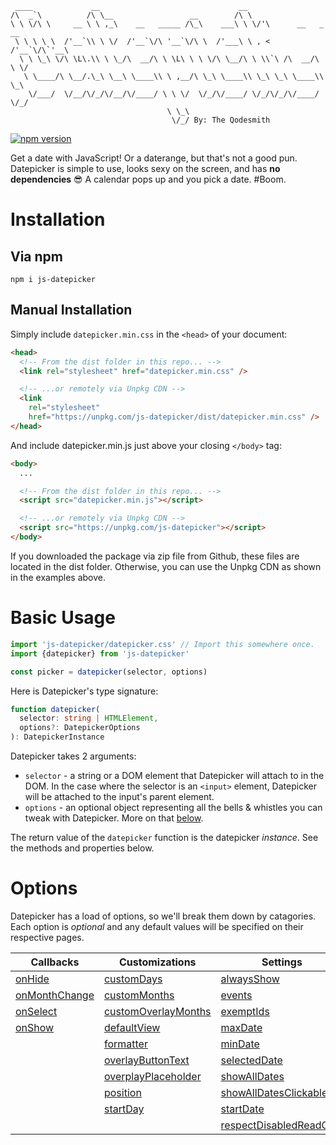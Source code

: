 ```
 ____             __                               __
/\  _`\          /\ \__                 __        /\ \
\ \ \/\ \     __ \ \ ,_\    __   _____ /\_\    ___\ \ \/'\      __   _ __
 \ \ \ \ \  /'__`\\ \ \/  /'__`\/\ '__`\/\ \  /'___\ \ , <    /'__`\/\`'__\
  \ \ \_\ \/\ \L\.\\ \ \_/\  __/\ \ \L\ \ \ \/\ \__/\ \ \\`\ /\  __/\ \ \/
   \ \____/\ \__/.\_\ \__\ \____\\ \ ,__/\ \_\ \____\\ \_\ \_\ \____\\ \_\
    \/___/  \/__/\/_/\/__/\/____/ \ \ \/  \/_/\/____/ \/_/\/_/\/____/ \/_/
                                   \ \_\
                                    \/_/ By: The Qodesmith
```

[![npm version](https://badge.fury.io/js/js-datepicker.svg)](https://badge.fury.io/js/js-datepicker)

Get a date with JavaScript! Or a daterange, but that's not a good pun.
Datepicker is simple to use, looks sexy on the screen, and has
**no dependencies** 😎 A calendar pops up and you pick a date. #Boom.

<!-- TODO - insert picture of Datepicker here. -->

# Installation

## Via npm

```
npm i js-datepicker
```

## Manual Installation

Simply include `datepicker.min.css` in the `<head>` of your document:

```html
<head>
  <!-- From the dist folder in this repo... -->
  <link rel="stylesheet" href="datepicker.min.css" />

  <!-- ...or remotely via Unpkg CDN -->
  <link
    rel="stylesheet"
    href="https://unpkg.com/js-datepicker/dist/datepicker.min.css" />
</head>
```

And include datepicker.min.js just above your closing `</body>` tag:

```html
<body>
  ...

  <!-- From the dist folder in this repo... -->
  <script src="datepicker.min.js"></script>

  <!-- ...or remotely via Unpkg CDN -->
  <script src="https://unpkg.com/js-datepicker"></script>
</body>
```

If you downloaded the package via zip file from Github, these files are located
in the dist folder. Otherwise, you can use the Unpkg CDN as shown in the
examples above.

# Basic Usage

```javascript
import 'js-datepicker/datepicker.css' // Import this somewhere once.
import {datepicker} from 'js-datepicker'

const picker = datepicker(selector, options)
```

Here is Datepicker's type signature:

```typescript
function datepicker(
  selector: string | HTMLElement,
  options?: DatepickerOptions
): DatepickerInstance
```

Datepicker takes 2 arguments:

- `selector` - a string or a DOM element that Datepicker will attach to in the
  DOM. In the case where the selector is an `<input>` element, Datepicker will be
  attached to the input's parent element.
- `options` - an optional object representing all the bells & whistles you can
  tweak with Datepicker. More on that [below](#options).

The return value of the `datepicker` function is the datepicker _instance_. See
the methods and properties below.

# Options

Datepicker has a load of options, so we'll break them down by catagories.
Each option is _optional_ and any default values will be specified on their
respective pages.

| Callbacks                                          | Customizations                                                      | Settings                                                              | Disabling Things                                                    |
| -------------------------------------------------- | ------------------------------------------------------------------- | --------------------------------------------------------------------- | ------------------------------------------------------------------- |
| [onHide](./docs/callbacks.md#onhide)               | [customDays](./docs/customizations.md#customdays)                   | [alwaysShow](./docs/settings.md#alwaysshow)                           | [disableYearOverlay](./docs/disabling-things.md#disableyearoverlay) |
| [onMonthChange](./docs/callbacks.md#onmonthchange) | [customMonths](./docs/customizations.md#custommonths)               | [events](./docs/settings.md#events)                                   | [disabledDates](./docs/disabling-things.md#disableddates)           |
| [onSelect](./docs/callbacks.md#onselect)           | [customOverlayMonths](./docs/customizations.md#customoverlaymonths) | [exemptIds](./docs/settings.md#exepmtids)                             | [disabler](./docs/disabling-things.md#disabler)                     |
| [onShow](./docs/callbacks.md#onshow)               | [defaultView](./docs/customizations.md#defaultview)                 | [maxDate](./docs/settings.md#maxdate)                                 | [noWeekends](./docs/disabling-things.md#noweekends)                 |
|                                                    | [formatter](./docs/callbacks.md#formatter)                          | [minDate](./docs/settings.md#mindate)                                 |                                                                     |
|                                                    | [overlayButtonText](./docs/callbacks.md#overlaybuttontext)          | [selectedDate](./docs/settings.md#selecteddate)                       |                                                                     |
|                                                    | [overplayPlaceholder](./docs/callbacks.md#overlayplaceholder)       | [showAllDates](./docs/settings.md#showalldates)                       |                                                                     |
|                                                    | [position](./docs/callbacks.md#position)                            | [showAllDatesClickable](./docs/settings.md#showalldatesclickable)     |                                                                     |
|                                                    | [startDay](./docs/callbacks.md#startday)                            | [startDate](./docs/settings.md#startdate)                             |                                                                     |
|                                                    |                                                                     | [respectDisabledReadOnly](./docs/settings.md#respectdisabledreadonly) |
